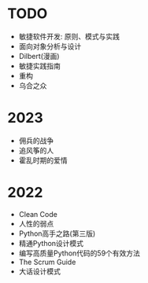 
# TODO
- 敏捷软件开发: 原则、模式与实践
- 面向对象分析与设计
- Dilbert(漫画)
- 敏捷实践指南
- 重构
- 乌合之众

# 2023
- 佣兵的战争
- 追风筝的人
- 霍乱时期的爱情

# 2022
- Clean Code
- 人性的弱点
- Python高手之路(第三版)
- 精通Python设计模式
- 编写高质量Python代码的59个有效方法
- The Scrum Guide
- 大话设计模式
